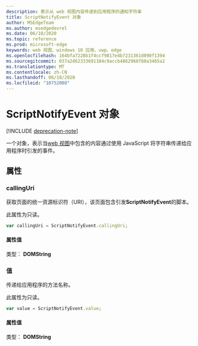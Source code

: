 ```yaml
---
description: 表示从 web 视图内容传递到应用程序的通知字符串
title: ScriptNotifyEvent 对象
author: MSEdgeTeam
ms.author: msedgedevrel
ms.date: 06/10/2020
ms.topic: reference
ms.prod: microsoft-edge
keywords: web 视图、windows 10 应用、uwp、edge
ms.openlocfilehash: 164bfa7228b1f4ccf9817e4b7231361d090f1394
ms.sourcegitcommit: 037a2d62333691104c9accb4862968f80a3465a2
ms.translationtype: MT
ms.contentlocale: zh-CN
ms.lasthandoff: 06/18/2020
ms.locfileid: "10752008"
---
```

# ScriptNotifyEvent 对象  

[!INCLUDE [deprecation-note](../includes/deprecation-note.md)]  

一个对象，表示当[web 视图](../webview.md)中包含的内容通过使用 JavaScript 将字符串传递给应用程序时引发的事件。  

## 属性  

### callingUri  

获取页面的统一资源标识符（URI），该页面包含引发**ScriptNotifyEvent**的脚本。  

此属性为只读。  

```javascript
var callingUri = ScriptNotifyEvent.callingUri;
```  

#### 属性值  

类型： **DOMString**  

### 值  

传递给应用程序的方法名称。  

此属性为只读。  

```javascript
var value = ScriptNotifyEvent.value;
```  

#### 属性值  

类型： **DOMString**  
